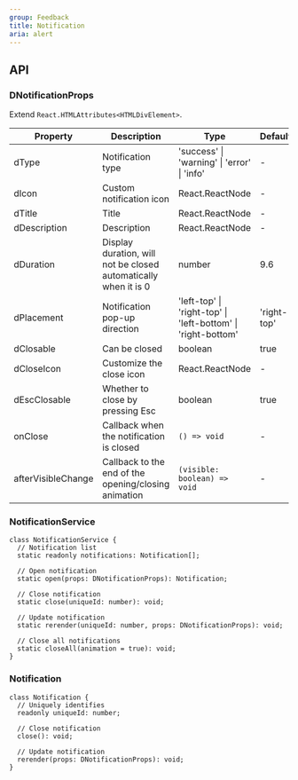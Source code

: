 ```yaml
---
group: Feedback
title: Notification
aria: alert
---
```


## API

### DNotificationProps

Extend `React.HTMLAttributes<HTMLDivElement>`.

<!-- prettier-ignore-start -->
| Property | Description | Type | Default | 
| --- | --- | --- | --- | 
| dType | Notification type | 'success' \| 'warning' \| 'error' \| 'info' | - |
| dIcon | Custom notification icon | React.ReactNode | - |
| dTitle | Title | React.ReactNode | - |
| dDescription | Description | React.ReactNode | - |
| dDuration | Display duration, will not be closed automatically when it is 0 | number | 9.6 |
| dPlacement | Notification pop-up direction | 'left-top' \| 'right-top' \| 'left-bottom' \| 'right-bottom'  | 'right-top' |
| dClosable | Can be closed | boolean | true |
| dCloseIcon | Customize the close icon | React.ReactNode | - |
| dEscClosable | Whether to close by pressing Esc | boolean | true |
| onClose | Callback when the notification is closed | `() => void` | - |
| afterVisibleChange | Callback to the end of the opening/closing animation | `(visible: boolean) => void` | - |
<!-- prettier-ignore-end -->

### NotificationService

```tsx
class NotificationService {
  // Notification list
  static readonly notifications: Notification[];

  // Open notification
  static open(props: DNotificationProps): Notification;

  // Close notification
  static close(uniqueId: number): void;

  // Update notification
  static rerender(uniqueId: number, props: DNotificationProps): void;

  // Close all notifications
  static closeAll(animation = true): void;
}
```

### Notification

```tsx
class Notification {
  // Uniquely identifies
  readonly uniqueId: number;

  // Close notification
  close(): void;

  // Update notification
  rerender(props: DNotificationProps): void;
}
```
